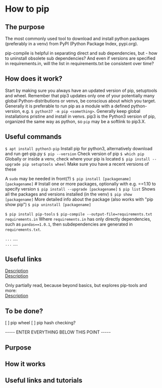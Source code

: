 # How to pip

## The purpose
The most commonly used tool to download and install python packages (preferably in a venv) from PyPI (Python Package Index, pypi.org).

pip-compile is helpful in separating direct and sub dependencies, but - how to uninstall obsolete sub dependencies? And even if versions are specified in requirements.in, will the list in requirements.txt be consistent over time?

## How does it work?
Start by making sure you always have an updated version of pip, setuptools and wheel. 
Remember that pip3 updates only one of your potentially many global Python-distributions or venvs, be conscious about which you target. Generally it is preferable to run pip as a module with a defined python-version, e.g. `$ python37 -m pip <something>`.
Generally keep global installations pristine and install in venvs.
pip3 is the Python3 version of pip, organized the same way as python, so `pip` may be a softlink to pip3.X. 

## Useful commands
`$ apt install python3-pip`  Install pip for python3, alternatively download and run get-pip.py
`$ pip --version`  Check version of pip
`$ which pip`  Globally or inside a venv, check where your pip is located
`$ pip install --upgrade pip setuptools wheel`  Make sure you have a recent versions of these

A `sudo` may be needed in front(?)
`$ pip install [packagename] [packagename]`  # Install one or more packages, optionally with e.g. ==1.10 to specify version 
`$ pip install --upgrade [packagename]`
`$ pip list`  Shows all the packages and versions installed (in the venv)
`$ pip show [packagename]`  More detailed info about the package (also works with "pip show pip")
`$ pip uninstall [packagename]`

`$ pip install pip-tools`
`$ pip-compile --output-file=requirements.txt requirements.in`  Where `requirements.in` has only directly dependencies, such as `pandas==1.0.1`, then subdependencies are generated in `requirements.txt`. 



`...`  .... <br />
`...`  .... <br />

## Useful links
[Description](https://packaging.python.org/tutorials/installing-packages/)<br/>
[Description](https://alysivji.github.io/python-managing-dependencies-with-pip-tools.html)<br/>

Only partially read, because beyond basics, but explores pip-tools and more:<br/>
[Description](https://www.caktusgroup.com/blog/2018/09/18/python-dependency-management-pip-tools/)<br/>


## To be done?
[ ] pip wheel
[ ] pip hash checking?


----- ENTER EVERYTHING BELOW THIS POINT -----

Purpose
-------

How it works
------------


Useful links and tutorials
--------------------------

